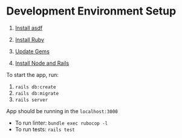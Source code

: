 # Development Environment Setup

1. [Install asdf](https://mac.install.guide/ruby/5.html)

2. [Install Ruby](https://mac.install.guide/ruby/6.html)

3. [Update Gems](https://mac.install.guide/ruby/7.html)

4. [Install Node and Rails](https://gorails.com/setup/macos/14-sonoma)

To start the app, run:

1. `rails db:create`
2. `rails db:migrate`
3. `rails server`

App should be running in the `localhost:3000`

- To run linter: `bundle exec rubocop -l`
- To run tests: `rails test`